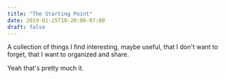 ```yaml
---
title: "The Starting Point"
date: 2019-01-25T10:20:00-07:00
draft: false
---
```


A collection of things I find interesting, maybe useful, that I don't want to forget, that I want to organized and share.
<!--more-->

Yeah that's pretty much it.
